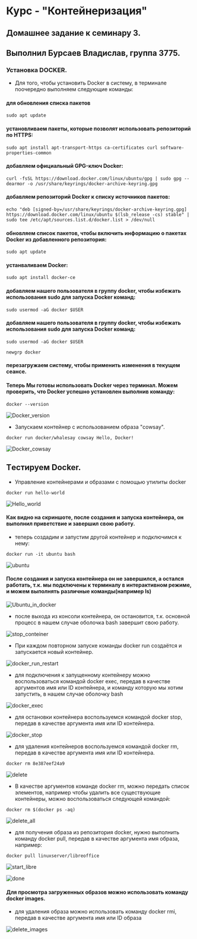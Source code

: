 # Курс - "Контейнеризация"
## Домашнее задание к семинару 3.
## Выполнил Бурсаев Владислав, группа 3775.


### Установка DOCKER.

* Для того, чтобы установить Docker в систему, в терминале поочередно выполняем следующие команды:

#### для обновления списка пакетов

``` sudo apt update ```

#### установливаем пакеты, которые позволят использовать репозиторий по HTTPS:

``` sudo apt install apt-transport-https ca-certificates curl software-properties-common ```

#### добавляем официальный GPG-ключ Docker:

``` curl -fsSL https://download.docker.com/linux/ubuntu/gpg | sudo gpg --dearmor -o /usr/share/keyrings/docker-archive-keyring.gpg ```

#### добавляем репозиторий Docker к списку источников пакетов:

``` echo "deb [signed-by=/usr/share/keyrings/docker-archive-keyring.gpg] https://download.docker.com/linux/ubuntu $(lsb_release -cs) stable" | sudo tee /etc/apt/sources.list.d/docker.list > /dev/null ```

#### обновляем список пакетов, чтобы включить информацию о пакетах Docker из добавленного репозитория:

``` sudo apt update  ```

#### устанваливаем Docker:

``` sudo apt install docker-ce  ```

#### добавляем нашего пользователя в группу docker, чтобы избежать использования sudo для запуска Docker команд:

``` sudo usermod -aG docker $USER  ```

#### добавляем нашего пользователя в группу docker, чтобы избежать использования sudo для запуска Docker команд:

``` sudo usermod -aG docker $USER  ```

``` newgrp docker  ```

#### перезагружаем систему, чтобы применить изменения в текущем сеансе.

#### Теперь Мы готовы использовать Docker через терминал. Можем проверить, что Docker успешно установлен выполнив команду:

``` docker --version   ```

![Docker_version](/Homework_3/Source/docker_version.png)

* Запускаем контейнер с использованием образа "cowsay".

``` docker run docker/whalesay cowsay Hello, Docker! ```

![Docker_cowsay](/Homework_3/Source/docker_cowsay.png)

## Tестируем Docker.

* Управление контейнерами и образами с помощью утилиты docker

``` docker run hello-world ```

![Hello_world](/Homework_3/Source/hello_world.png)

#### Как видно на скриншоте, после создания и запуска контейнера, он выполнил приветствие и завершил свою работу.

* теперь создадим и запустим другой контейнер и подключимся к нему:

``` docker run -it ubuntu bash ```

![ubuntu](/Homework_3/Source/ubuntu.png)

#### После создания и запуска контейнера он не завершился, а остался работать, т.к. мы подключены к терминалу в интерактивном режиме, и можем выполнять различные команды(например ls)

![Ubuntu_in_docker](/Homework_3/Source/ubuntu_in_docker.png)

* после выхода из консоли контейнера, он остановится, т.к. основной процесс в нашем случае оболочка bash завершит свою работу.

![stop_conteiner](/Homework_3/Source/stop_ubuntu_conteiner.png)

* При каждом повторном запуске команды docker run создаётся и запускается новый контейнер.

![docker_run_restart](/Homework_3/Source/docker_run_restart.png)

* для подключения к запущенному контейнеру можно воспользоваться командой docker exec, передав в качестве аргументов имя или ID контейнера, и команду которую мы хотим запустить, в нашем случае оболочку bash

![docker_exec](/Homework_3/Source/starting_an_existing_container.png)

* для остановки контейнера воспользуемся командой docker stop, передав в качестве аргумента имя или ID контейнера.

![docker_stop](/Homework_3/Source/docker_stop.png)

* для удаления контейнеров воспользуемся командой docker rm, передав в качестве аргумента имя или ID контейнера.

``` docker rm 8e387eef24a9 ```

![delete](/Homework_3/Source/delete.png)


* В качестве аргументов команде docker rm, можно передать список элементов, например чтобы удалить все существующие контейнеры, можно воспользоваться следующей командой:

``` docker rm $(docker ps -aq) ```

![delete_all](/Homework_3/Source/delete_all_container.png)

* для получения образа из репозитория docker, нужно выполнить команду docker pull, передав в качестве аргумента имя образа, например:

``` docker pull linuxserver/libreoffice ```

![start_libre](/Homework_3/Source/libreoffice_start.png)

![done](/Homework_3/Source/libreoffce_done.png)

#### Для просмотра загруженных образов можно использовать команду docker images.

* для удаления образа можно использовать команду docker rmi, передав в качестве аргумента имя или ID образа

![delete_images](/Homework_3/Source/delete_images.png)



